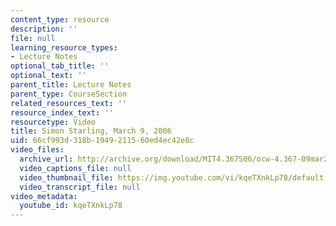 ```yaml
---
content_type: resource
description: ''
file: null
learning_resource_types:
- Lecture Notes
optional_tab_title: ''
optional_text: ''
parent_title: Lecture Notes
parent_type: CourseSection
related_resources_text: ''
resource_index_text: ''
resourcetype: Video
title: Simon Starling, March 9, 2006
uid: 66cf993d-318b-1949-2115-60ed4ec42e8c
video_files:
  archive_url: http://archive.org/download/MIT4.367S06/ocw-4.367-09mar2006_300K.mp4
  video_captions_file: null
  video_thumbnail_file: https://img.youtube.com/vi/kqeTXnkLp78/default.jpg
  video_transcript_file: null
video_metadata:
  youtube_id: kqeTXnkLp78
---
```

